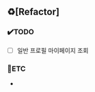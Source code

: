 <!-- 주석 부분 모두 지우고 작성 -->
## ♻️[Refactor] <!-- 리팩토링 --> 
<!-- 리팩토링 하는 이유 -->

### ✔️TODO
- [ ] 일반 프로필 마이페이지 조회

### 📌ETC
-  